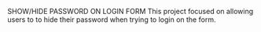 SHOW/HIDE PASSWORD ON LOGIN FORM
This project focused on allowing users to to hide their password when trying to login on the form.
